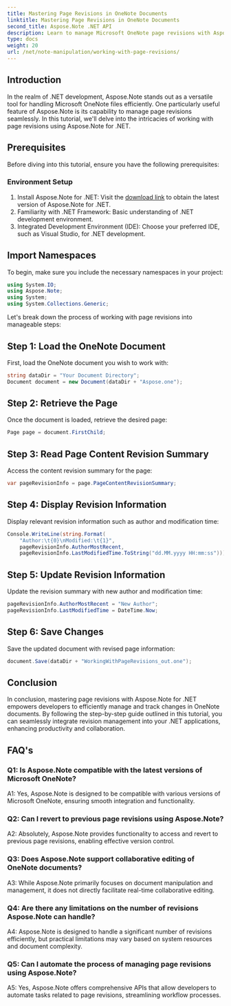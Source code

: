 ```yaml
---
title: Mastering Page Revisions in OneNote Documents
linktitle: Mastering Page Revisions in OneNote Documents
second_title: Aspose.Note .NET API
description: Learn to manage Microsoft OneNote page revisions with Aspose.Note. Step-by-step guide for seamless integration and version control in your .NET applications.
type: docs
weight: 20
url: /net/note-manipulation/working-with-page-revisions/
---
```

## Introduction

In the realm of .NET development, Aspose.Note stands out as a versatile tool for handling Microsoft OneNote files efficiently. One particularly useful feature of Aspose.Note is its capability to manage page revisions seamlessly. In this tutorial, we'll delve into the intricacies of working with page revisions using Aspose.Note for .NET.

## Prerequisites

Before diving into this tutorial, ensure you have the following prerequisites:

### Environment Setup

1. Install Aspose.Note for .NET: Visit the [download link](https://releases.aspose.com/note/net/) to obtain the latest version of Aspose.Note for .NET.
2. Familiarity with .NET Framework: Basic understanding of .NET development environment.
3. Integrated Development Environment (IDE): Choose your preferred IDE, such as Visual Studio, for .NET development.

## Import Namespaces

To begin, make sure you include the necessary namespaces in your project:

```csharp
using System.IO;
using Aspose.Note;
using System;
using System.Collections.Generic;
```

Let's break down the process of working with page revisions into manageable steps:

## Step 1: Load the OneNote Document

First, load the OneNote document you wish to work with:

```csharp
string dataDir = "Your Document Directory";
Document document = new Document(dataDir + "Aspose.one");
```

## Step 2: Retrieve the Page

Once the document is loaded, retrieve the desired page:

```csharp
Page page = document.FirstChild;
```

## Step 3: Read Page Content Revision Summary

Access the content revision summary for the page:

```csharp
var pageRevisionInfo = page.PageContentRevisionSummary;
```

## Step 4: Display Revision Information

Display relevant revision information such as author and modification time:

```csharp
Console.WriteLine(string.Format(
    "Author:\t{0}\nModified:\t{1}",
    pageRevisionInfo.AuthorMostRecent,
    pageRevisionInfo.LastModifiedTime.ToString("dd.MM.yyyy HH:mm:ss")));
```

## Step 5: Update Revision Information

Update the revision summary with new author and modification time:

```csharp
pageRevisionInfo.AuthorMostRecent = "New Author";
pageRevisionInfo.LastModifiedTime = DateTime.Now;
```

## Step 6: Save Changes

Save the updated document with revised page information:

```csharp
document.Save(dataDir + "WorkingWithPageRevisions_out.one");
```

## Conclusion

In conclusion, mastering page revisions with Aspose.Note for .NET empowers developers to efficiently manage and track changes in OneNote documents. By following the step-by-step guide outlined in this tutorial, you can seamlessly integrate revision management into your .NET applications, enhancing productivity and collaboration.

## FAQ's

### Q1: Is Aspose.Note compatible with the latest versions of Microsoft OneNote?

A1: Yes, Aspose.Note is designed to be compatible with various versions of Microsoft OneNote, ensuring smooth integration and functionality.

### Q2: Can I revert to previous page revisions using Aspose.Note?

A2: Absolutely, Aspose.Note provides functionality to access and revert to previous page revisions, enabling effective version control.

### Q3: Does Aspose.Note support collaborative editing of OneNote documents?

A3: While Aspose.Note primarily focuses on document manipulation and management, it does not directly facilitate real-time collaborative editing.

### Q4: Are there any limitations on the number of revisions Aspose.Note can handle?

A4: Aspose.Note is designed to handle a significant number of revisions efficiently, but practical limitations may vary based on system resources and document complexity.

### Q5: Can I automate the process of managing page revisions using Aspose.Note?

A5: Yes, Aspose.Note offers comprehensive APIs that allow developers to automate tasks related to page revisions, streamlining workflow processes.
